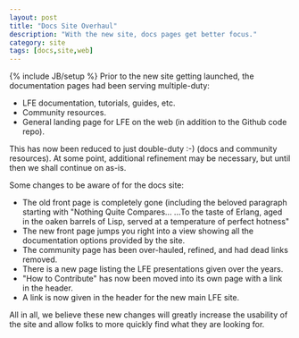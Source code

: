 ```yaml
---
layout: post
title: "Docs Site Overhaul"
description: "With the new site, docs pages get better focus."
category: site
tags: [docs,site,web]
---
```

{% include JB/setup %}
Prior to the new site getting launched, the documentation pages had been
serving multiple-duty:

* LFE documentation, tutorials, guides, etc.
* Community resources.
* General landing page for LFE on the web (in addition to the Github code repo).

This has now been reduced to just double-duty :-) (docs and community
resources). At some point, additional refinement may be necessary, but until
then we shall continue on as-is.

Some changes to be aware of for the docs site:

* The old front page is completely gone (including the beloved paragraph
  starting with "Nothing Quite Compares... ...To the taste of Erlang, aged in
  the oaken barrels of Lisp, served at a temperature of perfect hotness"
* The new front page jumps you right into a view showing all the documentation
  options provided by the site.
* The community page has been over-hauled, refined, and had dead links removed.
* There is a new page listing the LFE presentations given over the years.
* "How to Contribute" has now been moved into its own page with a link in the
  header.
* A link is now given in the header for the new main LFE site.

All in all, we believe these new changes will greatly increase the usability of
the site and allow folks to more quickly find what they are looking for.
